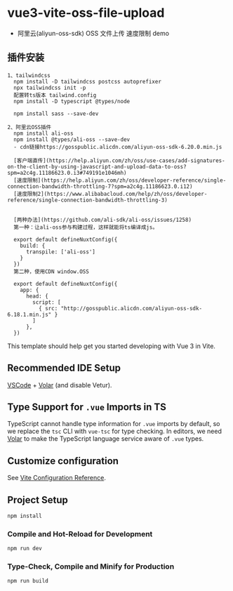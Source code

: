 # vue3-vite-oss-file-upload

- 阿里云(aliyun-oss-sdk) OSS 文件上传 速度限制 demo

## 插件安装

```
1、tailwindcss
  npm install -D tailwindcss postcss autoprefixer
  npx tailwindcss init -p
  配置转ts版本 tailwind.config
  npm install -D typescript @types/node

  npm install sass --save-dev

2、阿里云OSS插件
  npm install ali-oss
  npm install @types/ali-oss --save-dev
  - cdn链接https://gosspublic.alicdn.com/aliyun-oss-sdk-6.20.0.min.js

  [客户端直传](https://help.aliyun.com/zh/oss/use-cases/add-signatures-on-the-client-by-using-javascript-and-upload-data-to-oss?spm=a2c4g.11186623.0.i3#749191e1046mh)
  [速度限制](https://help.aliyun.com/zh/oss/developer-reference/single-connection-bandwidth-throttling-7?spm=a2c4g.11186623.0.i12)
  [速度限制2](https://www.alibabacloud.com/help/zh/oss/developer-reference/single-connection-bandwidth-throttling-3)


  [两种办法](https://github.com/ali-sdk/ali-oss/issues/1258)
  第一种：让ali-oss参与构建过程，这样就能将ts编译成js。

  export default defineNuxtConfig({
    build: {
      transpile: ['ali-oss']
    }
  })
  第二种，使用CDN window.OSS

  export default defineNuxtConfig({
    app: {
      head: {
        script: [
          { src: "http://gosspublic.alicdn.com/aliyun-oss-sdk-6.18.1.min.js" }
        ]
      },
  })
```

This template should help get you started developing with Vue 3 in Vite.

## Recommended IDE Setup

[VSCode](https://code.visualstudio.com/) + [Volar](https://marketplace.visualstudio.com/items?itemName=Vue.volar) (and disable Vetur).

## Type Support for `.vue` Imports in TS

TypeScript cannot handle type information for `.vue` imports by default, so we replace the `tsc` CLI with `vue-tsc` for type checking. In editors, we need [Volar](https://marketplace.visualstudio.com/items?itemName=Vue.volar) to make the TypeScript language service aware of `.vue` types.

## Customize configuration

See [Vite Configuration Reference](https://vitejs.dev/config/).

## Project Setup

```sh
npm install
```

### Compile and Hot-Reload for Development

```sh
npm run dev
```

### Type-Check, Compile and Minify for Production

```sh
npm run build
```
